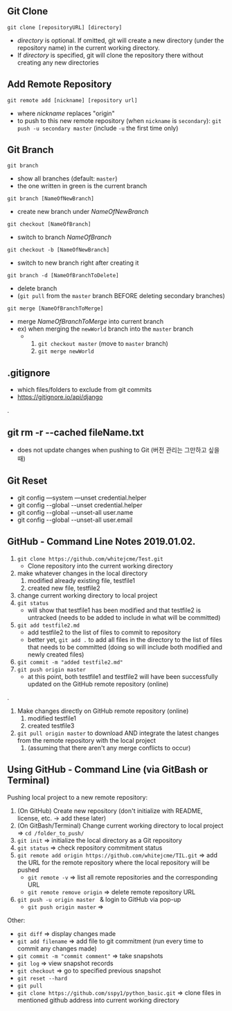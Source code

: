 ## Git Clone

`git clone [repositoryURL] [directory]`

- _directory_ is optional. If omitted, git will create a new directory (under the repository name) in the current working directory.
- If _directory_ is specified, git will clone the repository there without creating any new directories



## Add Remote Repository

`git remote add [nickname] [repository url]`

- where _nickname_ replaces "origin"
- to push to this new remote repository (when `nickname` is `secondary`): `git push -u secondary master` (include `-u` the first time only)





## Git Branch

`git branch`

- show all branches (default: `master`)
- the one written in green is the current branch

`git branch [NameOfNewBranch]`

- create new branch under _NameOfNewBranch_

`git checkout [NameOfBranch]`

- switch to branch _NameOfBranch_

`git checkout -b [NameOfNewBranch]` 

- switch to new branch right after creating it

`git branch -d [NameOfBranchToDelete]`

- delete branch
- (`git pull` from the `master` branch BEFORE deleting secondary branches)

`git merge [NameOfBranchToMerge]`

- merge _NameOfBranchToMerge_ into current branch
- ex) when merging the `newWorld` branch into the `master` branch
  - 1. `git checkout master` (move to `master` branch)
    2. `git merge newWorld`



## .gitignore

- which files/folders to exclude from git commits
- https://gitignore.io/api/django

.

## git rm -r --cached fileName.txt

- does not update changes when pushing to Git (버전 관리는 그만하고 싶을 때)


## Git Reset
- git config —system —unset credential.helper
- git config --global --unset credential.helper
- git config --global --unset-all user.name
- git config --global --unset-all user.email




## GitHub - Command Line Notes 2019.01.02.

1. `git clone https://github.com/whitejcme/Test.git`
   - Clone repository into the current working directory
2. make whatever changes in the local directory
   1. modified already existing file, testfile1
   2. created new file, testfile2
3. change current working directory to local project
4. `git status`
   - will show that testfile1 has been modified and that testfile2 is untracked (needs to be added to include in what will be committed)
5. `git add testfile2.md`
   - add testfile2 to the list of files to commit to repository
   - better yet, `git add .` to add all files in the directory to the list of files that needs to be committed (doing so will include both modified and newly created files)
6. `git commit -m "added testfile2.md"`
7. `git push origin master`
   - at this point, both testfile1 and testfile2 will have been successfully updated on the GitHub remote repository (online)

.

1. Make changes directly on GitHub remote repository (online)
   1. modified testfile1
   2. created testfile3
2. `git pull origin master` to download AND integrate the latest changes from the remote repository with the local project
   1. (assuming that there aren't any merge conflicts to occur)





## Using GitHub - Command Line (via GitBash or Terminal)

Pushing local project to a new remote repository:

1. (On GitHub) Create new repository (don't initialize with README, license, etc. -> add these later)
2. (On GitBash/Terminal) Change current working directory to local project => `cd /folder_to_push/`
3. `git init` => initialize the local directory as a Git repository
4. `git status` => check repository commitment status
5. `git remote add origin https://github.com/whitejcme/TIL.git` => add the URL for the remote repository where the local repository will be pushed
   - `git remote -v` => list all remote repositories and the corresponding URL
   - `git remote remove origin` => delete remote repository URL
6. `git push -u origin master ` & login to GitHub via pop-up
   - `git push origin master` => 

Other: 

- `git diff` => display changes made
- `git add filename` => add file to git commitment (run every time to commit any changes made)
- `git commit -m "commit comment"` => take snapshots
- `git log` => view snapshot records
- `git checkout` => go to specified previous snapshot
- `git reset --hard`
- `git pull`
- `git clone https://github.com/sspy1/python_basic.git` => clone files in mentioned github address into current working directory



